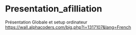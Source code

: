 # Presentation_afilliation
Présentation Globale et setup ordinateur 
https://wall.alphacoders.com/big.php?i=1317107&lang=French
